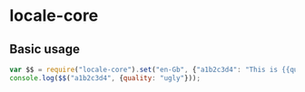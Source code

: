 # locale-core

## Basic usage

```js
var $$ = require("locale-core").set("en-Gb", {"a1b2c3d4": "This is {{quality}} library."});
console.log($$("a1b2c3d4", {quality: "ugly"}));

```